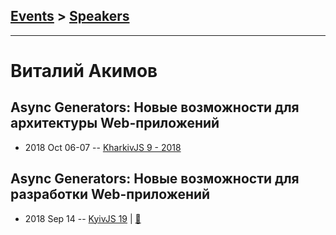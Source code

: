 ## [Events](../README.md) > [Speakers](../speakers.md)
---

# Виталий Акимов

## Async Generators: Новые возможности для архитектуры Web-приложений
- 2018 Oct 06-07 -- [KharkivJS 9 - 2018](https://www.youtube.com/watch?v=3IWV_rfxdYI)    
## Async Generators: Новые возможности для разработки Web-приложений
- 2018 Sep 14 -- [KyivJS 19](https://www.youtube.com/watch?v=nqmEfPQoG8w)  | [:notebook:](https://effectful.js.org/slides/async-gens-opportunities-kyiv/#/)  

